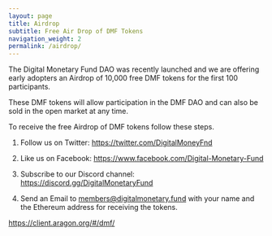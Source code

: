 ```yaml
---
layout: page
title: Airdrop
subtitle: Free Air Drop of DMF Tokens
navigation_weight: 2
permalink: /airdrop/
---
```

                 
The Digital Monetary Fund DAO was recently launched and we are offering early adopters an Airdrop of 10,000 free DMF tokens for the first 100 participants.

These DMF tokens will allow participation in the DMF DAO and can also be sold in the open market at any time.

To receive the free Airdrop of DMF tokens follow these steps.

1) Follow us on Twitter: <a href="https://twitter.com/DigitalMoneyFnd" target="_blank">https://twitter.com/DigitalMoneyFnd</a>

2) Like us on Facebook: <a href="https://www.facebook.com/Digital-Monetary-Fund-111060390635996" target="_blank">https://www.facebook.com/Digital-Monetary-Fund</a>

3) Subscribe to our Discord channel: <a href="https://discord.gg/68QCmgFhgH" target="_blank">https://discord.gg/DigitalMonetaryFund</a>

4) Send an Email to <a href="mailto:members@digitalmonetary.fund">members@digitalmonetary.fund</a> with your name and the Ethereum address for receiving the tokens.

<a href="https://client.aragon.org/#/dmf/" target="_blank">https://client.aragon.org/#/dmf/</a>

<script id="mcjs">!function(c,h,i,m,p){m=c.createElement(h),p=c.getElementsByTagName(h)[0],m.async=1,m.src=i,p.parentNode.insertBefore(m,p)}(document,"script","https://chimpstatic.com/mcjs-connected/js/users/68f22e6a1901737836bed666f/42c133df662714c2a8f8f5740.js");</script>

